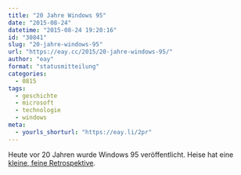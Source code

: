 ```yaml
---
title: "20 Jahre Windows 95"
date: "2015-08-24"
datetime: "2015-08-24 19:20:16"
id: "30841"
slug: "20-jahre-windows-95"
url: "https://eay.cc/2015/20-jahre-windows-95/"
author: "eay"
format: "statusmitteilung"
categories:
  - 0815
tags:
  - geschichte
  - microsoft
  - technologie
  - windows
meta:
  - yourls_shorturl: "https://eay.li/2pr"
---
```


Heute vor 20 Jahren wurde Windows 95 veröffentlicht. Heise hat eine [kleine, feine Retrospektive](http://m.heise.de/newsticker/meldung/Vor-20-Jahren-Windows-95-erscheint-2788119.html).
